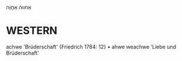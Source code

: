 אַחווה
אַחֲוָה

WESTERN
========

achwe 'Brüderschaft' {Friedrich 1784: 12}
	•	ahwe weachwe 'Liebe und Brüderschaft'